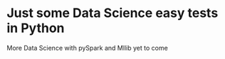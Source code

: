 # Just some Data Science easy tests in Python 

More Data Science with pySpark and Mllib yet to come

